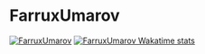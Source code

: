 # FarruxUmarov
[![FarruxUmarov](https://github-readme-stats.vercel.app/api?username=FarruxUmarov&count_public=true&show_icons=true&theme=react)](#)
[![FarruxUmarov Wakatime stats](https://github-readme-stats.vercel.app/api/wakatime?username=FarruxUmarov&layout=compact&theme=react)](https://wakatime.com/@FarruxUmarov)
